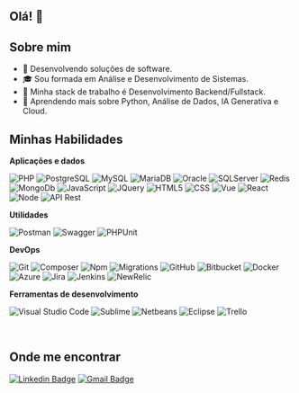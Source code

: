 ## Olá! 👋

## Sobre mim

- 🤔 Desenvolvendo soluções de software.
- 🎓 Sou formada em Análise e Desenvolvimento de Sistemas.
- 💼 Minha stack de trabalho é Desenvolvimento Backend/Fullstack.
- 🌱 Aprendendo mais sobre Python, Análise de Dados, IA Generativa e Cloud.

## Minhas Habilidades

**Aplicações e dados**

![PHP](https://img.shields.io/badge/-PHP-333333?style=flat&logo=PHP&logoColor=00599C)
![PostgreSQL](https://img.shields.io/badge/-PostgreSQL-333333?style=flat&logo=postgresql)
![MySQL](https://img.shields.io/badge/-MySQL-333333?style=flat&logo=mysql)
![MariaDB](https://img.shields.io/badge/-MariaDb-333333?style=flat&logo=mariadb)
![Oracle](https://img.shields.io/badge/-Oracle-333333?style=flat&logo=oracle)
![SQLServer](https://img.shields.io/badge/-SQLServer-333333?style=flat&logo=sqlserver)
![Redis](https://img.shields.io/badge/-Redis-333333?style=flat&logo=redis)
![MongoDb](https://img.shields.io/badge/-MongoDb-333333?style=flat&logo=mongodb)
![JavaScript](https://img.shields.io/badge/-JavaScript-333333?style=flat&logo=javascript)
![JQuery](https://img.shields.io/badge/-JQuery-333333?style=flat&logo=jquery)
![HTML5](https://img.shields.io/badge/-HTML5-333333?style=flat&logo=HTML5)
![CSS](https://img.shields.io/badge/-CSS-333333?style=flat&logo=CSS3&logoColor=1572B6)
![Vue](https://img.shields.io/badge/-Vue-333333?style=flat&logo=vue)
![React](https://img.shields.io/badge/-React-333333?style=flat&logo=react)
![Node](https://img.shields.io/badge/-Node-333333?style=flat&logo=node)
![API Rest](https://img.shields.io/badge/-ApiREST-333333?style=flat&logo=apirest)


**Utilidades**

![Postman](https://img.shields.io/badge/-Postman-333333?style=flat&logo=postman)
![Swagger](https://img.shields.io/badge/-Swagger-333333?style=flat&logo=swagger)
![PHPUnit](https://img.shields.io/badge/-PHPUnit-333333?style=flat&logo=phpunit)

**DevOps**

![Git](https://img.shields.io/badge/-Git-333333?style=flat&logo=git)
![Composer](https://img.shields.io/badge/-Composer-333333?style=flat&logo=composer)
![Npm](https://img.shields.io/badge/-Npm-333333?style=flat&logo=npm)
![Migrations](https://img.shields.io/badge/-Migrations-333333?style=flat&logo=migrations)
![GitHub](https://img.shields.io/badge/-GitHub-333333?style=flat&logo=github)
![Bitbucket](https://img.shields.io/badge/-Bitbucket-333333?style=flat&logo=bitbucket)
![Docker](https://img.shields.io/badge/-Docker-333333?style=flat&logo=docker)
![Azure](https://img.shields.io/badge/-Azure-333333?style=flat&logo=azure)
![Jira](https://img.shields.io/badge/-Jira-333333?style=flat&logo=jira)
![Jenkins](https://img.shields.io/badge/-Jenkins-333333?style=flat&logo=jenkins)
![NewRelic](https://img.shields.io/badge/-NewRelic-333333?style=flat&logo=newrelic)

**Ferramentas de desenvolvimento**

![Visual Studio Code](https://img.shields.io/badge/-Visual%20Studio%20Code-333333?style=flat&logo=visual-studio-code&logoColor=007ACC)
![Sublime](https://img.shields.io/badge/-Sublime-333333?style=flat&logo=sublime-ide&logoColor=2C2255)
![Netbeans](https://img.shields.io/badge/-Netbeans-333333?style=flat&logo=netbeans-ide&logoColor=2C2255)
![Eclipse](https://img.shields.io/badge/-Eclipse-333333?style=flat&logo=eclipse-ide&logoColor=2C2255)
![Trello](https://img.shields.io/badge/-Trello-333333?style=flat&logo=trello&logoColor=007ACC)

<br/>

## Onde me encontrar

[![Linkedin Badge](https://img.shields.io/badge/-LinkedIn-800080?style=flat-square&logo=Linkedin&logoColor=dd7f85&link=https://www.linkedin.com/in/annecarolldev/)](https://www.linkedin.com/in/annecarolldev/) 
[![Gmail Badge](https://img.shields.io/badge/-caroll.azev@gmail.com-800080?style=flat-square&logo=Gmail&logoColor=dd7f85&link=mailto:caroll.azev@gmail.com)](mailto:caroll.azev@gmail.com)
